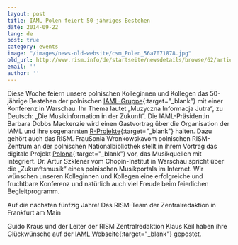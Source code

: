 ```yaml
---
layout: post
title: IAML Polen feiert 50-jähriges Bestehen
date: 2014-09-22
lang: de
post: true
category: events
image: "/images/news-old-website/csm_Polen_56a7071878.jpg"
old_url: http://www.rism.info/de/startseite/newsdetails/browse/62/article/64/iaml-poland-celebrates-50-years.html
email: ''
author: ''
---
```


Diese Woche feiern unsere polnischen Kolleginnen und Kollegen das 50-jährige Bestehen der polnischen [IAML-Gruppe](http://www.iaml.pl/){:target="_blank"} mit einer Konferenz in Warschau. Ihr Thema lautet „Muzyczna Informacja Jutra“, zu Deutsch: „Die Musikinformation in der Zukunft“. Die IAML-Präsidentin Barbara Dobbs Mackenzie wird einen Gastvortrag über die Organisation der IAML und ihre sogenannten [R-Projekte](http://www.r-musicprojects.org/){:target="_blank"} halten. Dazu gehört auch das RISM. FrauSonia Wronkowskavom polnischen RISM-Zentrum an der polnischen Nationalbibliothek stellt in ihrem Vortrag das digitale Projekt [Polona](http://polona.pl/){:target="_blank"} vor, das Musikquellen mit integriert. Dr. Artur Szklener vom Chopin-Institut in Warschau spricht über die „Zukunftsmusik“ eines polnischen Musikportals im Internet. Wir wünschen unseren Kolleginnen und Kollegen eine erfolgreiche und fruchtbare Konferenz und natürlich auch viel Freude beim feierlichen Begleitprogramm.

Auf die nächsten fünfzig Jahre!
Das RISM-Team der Zentralredaktion in Frankfurt am Main

Guido Kraus und der Leiter der RISM Zentralredaktion Klaus Keil haben ihre Glückwünsche auf der [IAML Webseite](http://www.iaml.info/en/node/1168/){:target="_blank"} gepostet.

